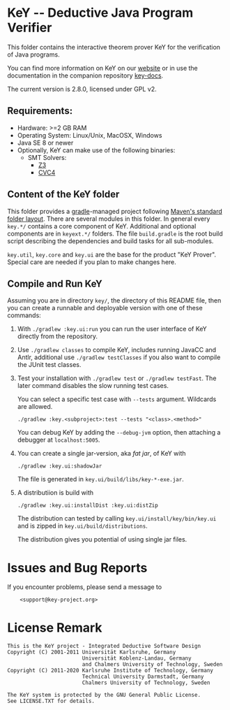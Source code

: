 # KeY -- Deductive Java Program Verifier

This folder contains the interactive theorem prover KeY for the verification of Java programs.

You can find more information on KeY on our [website](https://key-project.org) or in use the 
documentation in the companion repository [key-docs](https://git.key-project.org/key/key-docs).

The current version is 2.8.0, licensed under GPL v2. 


## Requirements: 

* Hardware: >=2 GB RAM
* Operating System: Linux/Unix, MacOSX, Windows
* Java SE 8 or newer
* Optionally, KeY can make use of the following binaries:
  * SMT Solvers: 
    * [Z3](https://github.com/Z3Prover/z3) 
    * [CVC4](http://cvc4.cs.stanford.edu/web/) 

## Content of the KeY folder

This folder provides a [gradle](https://gradle.org)-managed project following 
[Maven's standard folder layout](https://maven.apache.org/guides/introduction/introduction-to-the-standard-directory-layout.html).
There are several modules in this folder. In general every `key.*/` contains a core component of KeY. Additional 
and optional components are in `keyext.*/` folders. The file `build.gradle` is the root build script describing 
the dependencies and build tasks for all sub-modules.

`key.util`, `key.core` and `key.ui` are the base for the product "KeY Prover". Special care are needed 
if you plan to make changes here. 


## Compile and Run KeY

Assuming you are in directory `key/`, the directory of this README file, 
then you can create a runnable and deployable version with one of these commands:

1. With `./gradlew :key.ui:run` you can run the user interface of KeY directly from the repository.

2. Use `./gradlew classes` to compile KeY, includes running JavaCC and Antlr, additional use `./gradlew testClasses` if 
   you also want to compile the JUnit test classes. 

3. Test your installation with `./gradlew test` or `./gradlew testFast`. 
   The later command disables the slow running test cases.
   
   You can select a specific test case with `--tests` argument. Wildcards are allowed. 
   ```
   ./gradlew :key.<subproject>:test --tests "<class>.<method>"
   ```

   You can debug KeY by adding the `--debug-jvm` option, then attaching a debugger at `localhost:5005`.

4. You can create a single jar-version, aka *fat jar*, of KeY with 
   ```
   ./gradlew :key.ui:shadowJar 
   ```
   The file is generated in `key.ui/build/libs/key-*-exe.jar`.

5. A distributiion is build with 
   ```
   ./gradlew :key.ui:installDist :key.ui:distZip
   ```
   The distribution can tested by calling `key.ui/install/key/bin/key.ui` 
   and is zipped in `key.ui/build/distributions`.

   The distribution gives you potential of using single jar files.
   
# Issues and Bug Reports

If you encounter problems, please send a message to

		<support@key-project.org>


# License Remark

```
This is the KeY project - Integrated Deductive Software Design
Copyright (C) 2001-2011 Universität Karlsruhe, Germany
                        Universität Koblenz-Landau, Germany
                        and Chalmers University of Technology, Sweden
Copyright (C) 2011-2020 Karlsruhe Institute of Technology, Germany
                        Technical University Darmstadt, Germany
                        Chalmers University of Technology, Sweden

The KeY system is protected by the GNU General Public License. 
See LICENSE.TXT for details.
```
